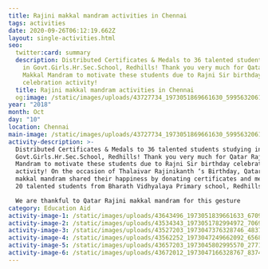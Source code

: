 ```yaml
---
title: Rajini makkal mandram activities in Chennai
tags: activities
date: 2020-09-26T06:12:19.662Z
layout: single-activities.html
seo:
  twitter:card: summary
  description: Distributed Certificates & Medals to 36 talented students studying
    in Govt.Girls.Hr.Sec.School, Redhills! Thank you very much for Qatar Rajni
    Makkal Mandram to motivate these students due to Rajni Sir birthday
    celebration activity!
  title: Rajini makkal mandram activities in Chennai
  og:image: /static/images/uploads/43727734_1973051869661630_5995632061539418112_o_1973051866328297.jpg
year: "2018"
month: Oct
day: "10"
location: Chennai
main-image: /static/images/uploads/43727734_1973051869661630_5995632061539418112_o_1973051866328297.jpg
activity-description: >-
  Distributed Certificates & Medals to 36 talented students studying in
  Govt.Girls.Hr.Sec.School, Redhills! Thank you very much for Qatar Rajni Makkal
  Mandram to motivate these students due to Rajni Sir birthday celebration
  activity! On the occasion of Thalaivar Rajinikanth ‘s Birthday, Qatar Rajini
  makkal mandram shared their happiness by donating certificates and medals to
  20 talented students from Bharath Vidhyalaya Primary school, Redhills.

  We are thankful to Qatar Rajini makkal mandram for this gesture
category: Education Aid
activity-image-1: /static/images/uploads/43643496_1973051839661633_6709318135641538560_o_1973051832994967.jpg
activity-image-2: /static/images/uploads/43534343_1973051782994972_7069038139355955200_o_1973051769661640.jpg
activity-image-3: /static/images/uploads/43527203_1973047376328746_48375410655756288_o_1973047372995413.jpg
activity-image-4: /static/images/uploads/43562252_1973047249662092_6568707104008306688_o_1973047236328760.jpg
activity-image-5: /static/images/uploads/43657203_1973045802995570_2771346627204481024_o_1973045799662237.jpg
activity-image-6: /static/images/uploads/43672012_1973047166328767_8374023528013365248_o_1973047159662101.jpg
---
```

